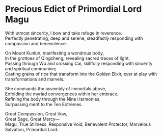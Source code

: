# Precious Edict of Primordial Lord Magu

With utmost sincerity, I bow and take refuge in reverence.  
Perfectly penetrating, deep and serene, steadfastly responding with compassion and benevolence.  

On Mount Kunlun, manifesting a wondrous body,  
In the grottoes of Qingcheng, revealing sacred traces of light.  
Passing through Wu and crossing Cai, skillfully responding with sincerity and spiritual communion;  
Casting grains of rice that transform into the Golden Elixir, ever at play with transformations and marvels.  

She commands the assembly of immortals above,  
Enfolding the myriad convergences within her embrace.  
Refining the body through the Nine Harmonies,  
Surpassing merit to the Ten Extremes.  

Great Compassion, Great Vow,  
Great Sage, Great Mercy—  
Magu, True Stillness, Responsive Void, Benevolent Protector, Marvelous Salvation, Primordial Lord.